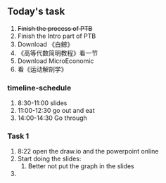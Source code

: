 ## Today's task
1. ~~Finish the process of PTB~~ 
2. Finish the Intro part of PTB
3. Download 《白鲸》
4. 《高等代数简明教程》看一节
5. Download MicroEconomic
6. 看《运动解剖学》

### timeline-schedule
1. 8:30-11:00 slides
2. 11:00-12:30 go out and eat
3. 14:00-14:30 Go through

### Task 1
1. 8:22 open the draw.io and the powerpoint online
2. Start doing the slides: 
   1. Better not put the graph in the slides
3. 